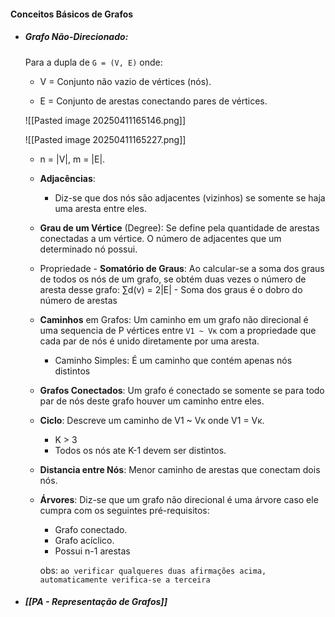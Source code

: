 #### Conceitos Básicos de Grafos

- ##### **Grafo Não-Direcionado**:

	Para a dupla de `G = (V, E)` onde:
	
	- V = Conjunto não vazio de vértices (nós).
	
	- E = Conjunto de arestas conectando pares de vértices.
	
	![[Pasted image 20250411165146.png]]
	
	![[Pasted image 20250411165227.png]]
	
	- n = |V|, m = |E|.
	
	- **Adjacências**:
		- Diz-se que dos nós são adjacentes (vizinhos) se somente se haja uma aresta entre eles.
	
	- **Grau de um Vértice** (Degree):
		Se define pela quantidade de arestas conectadas a um vértice. O número de adjacentes que um determinado nó possui.
	
	- Propriedade - **Somatório de Graus**:
		Ao calcular-se a soma dos graus de todos os nós de um grafo, se obtém duas vezes o número de aresta desse grafo:
		∑d(v) = 2|E|  - Soma dos graus é o dobro do número de arestas 
	
	 - **Caminhos** em Grafos:
		Um caminho em um grafo não direcional é uma sequencia de P vértices entre `V1 ~ Vĸ` com a propriedade que cada par de nós é unido diretamente por uma aresta.
	
		- Caminho Simples: É um caminho que contém apenas nós distintos
	
	- **Grafos Conectados**:
		Um grafo é conectado se somente se para todo par de nós deste grafo houver um caminho entre eles.
	
	- **Ciclo**:
		Descreve um caminho de V1 ~ Vĸ onde V1 = Vĸ.
		- K > 3
		- Todos os nós ate K-1 devem ser distintos.
	
	- **Distancia entre Nós**:
		Menor caminho de arestas que conectam dois nós.
	
	 - **Árvores**:
		Diz-se que um grafo não direcional é uma árvore caso ele cumpra com os seguintes pré-requisitos:
		
		- Grafo conectado.
		- Grafo acíclico.
		- Possui n-1 arestas
		
		obs: `ao verificar qualqueres duas afirmações acima, automaticamente verifica-se a terceira`
	
- ##### [[PA - Representação de Grafos]]
